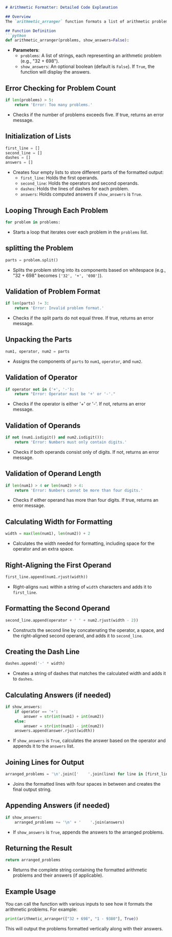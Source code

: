 ```markdown
# Arithmetic Formatter: Detailed Code Explanation

## Overview
The `arithmetic_arranger` function formats a list of arithmetic problems vertically and side-by-side. It handles various input errors and can optionally display the answers to the problems.

## Function Definition
```python
def arithmetic_arranger(problems, show_answers=False):
```
- **Parameters**:
  - `problems`: A list of strings, each representing an arithmetic problem (e.g., "32 + 698").
  - `show_answers`: An optional boolean (default is `False`). If `True`, the function will display the answers.

## Error Checking for Problem Count
```python
if len(problems) > 5:
    return 'Error: Too many problems.'
```
- Checks if the number of problems exceeds five. If true, returns an error message.

## Initialization of Lists
```python
first_line = []
second_line = []
dashes = []
answers = []
```
- Creates four empty lists to store different parts of the formatted output:
  - `first_line`: Holds the first operands.
  - `second_line`: Holds the operators and second operands.
  - `dashes`: Holds the lines of dashes for each problem.
  - `answers`: Holds computed answers if `show_answers` is `True`.

## Looping Through Each Problem
```python
for problem in problems:
```
- Starts a loop that iterates over each problem in the `problems` list.

## splitting the Problem
```python
parts = problem.split()
```
- Splits the problem string into its components based on whitespace (e.g., "32 + 698" becomes `['32', '+', '698']`).

## Validation of Problem Format
```python
if len(parts) != 3:
    return 'Error: Invalid problem format.'
```
- Checks if the split parts do not equal three. If true, returns an error message.

## Unpacking the Parts
```python
num1, operator, num2 = parts
```
- Assigns the components of `parts` to `num1`, `operator`, and `num2`.

## Validation of Operator
```python
if operator not in ('+', '-'):
    return "Error: Operator must be '+' or '-'."
```
- Checks if the operator is either '+' or '-'. If not, returns an error message.

## Validation of Operands
```python
if not (num1.isdigit() and num2.isdigit()):
    return 'Error: Numbers must only contain digits.'
```
- Checks if both operands consist only of digits. If not, returns an error message.

## Validation of Operand Length
```python
if len(num1) > 4 or len(num2) > 4:
    return 'Error: Numbers cannot be more than four digits.'
```
- Checks if either operand has more than four digits. If true, returns an error message.

## Calculating Width for Formatting
```python
width = max(len(num1), len(num2)) + 2
```
- Calculates the width needed for formatting, including space for the operator and an extra space.

## Right-Aligning the First Operand
```python
first_line.append(num1.rjust(width))
```
- Right-aligns `num1` within a string of `width` characters and adds it to `first_line`.

## Formatting the Second Operand
```python
second_line.append(operator + ' ' + num2.rjust(width - 2))
```
- Constructs the second line by concatenating the operator, a space, and the right-aligned second operand, and adds it to `second_line`.

## Creating the Dash Line
```python
dashes.append('-' * width)
```
- Creates a string of dashes that matches the calculated width and adds it to `dashes`.

## Calculating Answers (if needed)
```python
if show_answers:
    if operator == '+':
        answer = str(int(num1) + int(num2))
    else:
        answer = str(int(num1) - int(num2))
    answers.append(answer.rjust(width))
```
- If `show_answers` is `True`, calculates the answer based on the operator and appends it to the `answers` list.

## Joining Lines for Output
```python
arranged_problems = '\n'.join(['    '.join(line) for line in [first_line, second_line, dashes]])
```
- Joins the formatted lines with four spaces in between and creates the final output string.

## Appending Answers (if needed)
```python
if show_answers:
    arranged_problems += '\n' + '    '.join(answers)
```
- If `show_answers` is `True`, appends the answers to the arranged problems.

## Returning the Result
```python
return arranged_problems
```
- Returns the complete string containing the formatted arithmetic problems and their answers (if applicable).

## Example Usage
You can call the function with various inputs to see how it formats the arithmetic problems. For example:
```python
print(arithmetic_arranger(["32 + 698", "1 - 9380"], True))
```
This will output the problems formatted vertically along with their answers.
